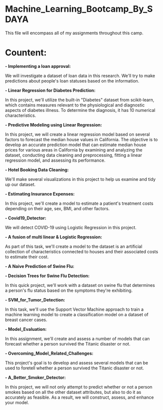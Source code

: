 # Machine_Learning_Bootcamp_By_SDAYA
This file will encompass all of my assignments throughout this camp.

# Countent:
**- Implementing a loan approval:** <br>
   
   We will investigate a dataset of loan data in this research. We'll try to make predictions about people's loan statuses based on the information.
    
**- Linear Regression for Diabetes Prediction:**  <br>
    
   In this project, we'll utilize the built-in "Diabetes" dataset from scikit-learn, which contains measures relevant to the physiological and diagnostic aspects of diabetes illness. To determine the diagnosis, it has 10 numerical characteristics.

**- Predictive Modeling using Linear Regression:** <be>
   
   In this project, we will create a linear regression model based on several factors to forecast the median house values in California. The objective is to develop an accurate prediction model that can estimate median house prices for various areas in California by examining and analyzing the dataset, conducting data cleaning and preprocessing, fitting a linear regression model, and assessing its performance.

**- Hotel Booking Data Cleaning:** <be>

  We'll make several visualizations in this project to help us examine and tidy up our dataset.

**- Estimating Insurance Expenses:** <be>

  In this project, we'll create a model to estimate a patient's treatment costs depending on their age, sex, BMI, and other factors.

**- Covid19_Detector:** <be>

  We will detect COVID-19 using Logistic Regression in this project.

**- A fusion of multi linear & Logistic Regression:** <be>

  As part of this task, we'll create a model to the dataset is an artificial collection of characteristics connected to houses and their associated costs to estimate their cost.

**- A Naive Prediction of Swine Flu:** <be>

**- Decision Trees for Swine Flu Detection:** <be>

  In this quick project, we'll work with a dataset on swine flu that determines a person's flu status based on the symptoms they're exhibiting.

**- SVM_for_Tumor_Detection:** <be>

  In this task, we'll use the Support Vector Machine approach to train a machine learning model to create a classification model on a dataset of breast cancer cases.

**- Model_Evaluation:** <be>

  In this assignment, we'll create and assess a number of models that can forecast whether a person survived the Titanic disaster or not.

**- Overcoming_Model_Related_Challenges:** <be>

  This project's goal is to develop and assess several models that can be used to foretell whether a person survived the Titanic disaster or not.

**- A_Better_Smoker_Detector:** <be>

  In this project, we will not only attempt to predict whether or not a person smokes based on all the other dataset attributes, but also to do it as accurately as feasible. As a result, we will construct, assess, and enhance your model.
